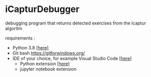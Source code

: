 # iCapturDebugger
debugging program that returns detected exercises from the icaptur algoritm

requirements : 
* Python 3.8 [[here]](https://www.python.org/downloads/release/python-380/)
* Git bash https://gitforwindows.org/
* IDE of your choice, for example Visual Studio Code [[here]](https://code.visualstudio.com/)
    * Python extension [[here]](https://marketplace.visualstudio.com/items?itemName=ms-python.python)
    * jupyter notebook extension
  
